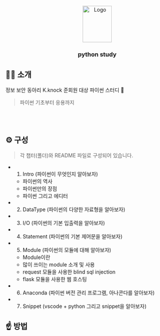 <!-- PROJECT LOGO -->
<br />
<div align="center">
  <a href="https://github.com/x-xnocx/python">
    <img src="https://github.com/x-xnocx/python/blob/main/img/logo.png" alt="Logo" width="80" height="100">
  </a>

<h3 align="center">python study</h3>
</div>

## 👨‍💻 소개

정보 보안 동아리 K.knock 준회원 대상 파이썬 스터디 📖

> 파이썬 기초부터 응용까지

<br /><br />

## ⚙️ 구성

> 각 챕터(폴더)와 README 파일로 구성되어 있습니다.

- 1. Intro (파이썬이 무엇인지 알아보자)

  - 파이썬의 역사
  - 파이썬만의 장점
  - 파이썬 그리고 에디터

- 2. DataType (파이썬의 다양한 자료형을 알아보자)
- 3. I/O (파이썬의 기본 입출력을 알아보자)
- 4. Statement (파이썬의 기본 제어문을 알아보자)
- 5. Module (파이썬의 모듈에 대해 알아보자)

  - Module이란
  - 많이 쓰이는 module 소개 및 사용
  - request 모듈을 사용한 blind sql injection
  - flask 모듈을 사용한 웹 호스팅

- 6. Anaconda (파이썬 버전 관리 프로그램, 아나콘다를 알아보자)
- 7. Snippet (vscode + python 그리고 snippet을 알아보자)

## ☝️ 방법

>
